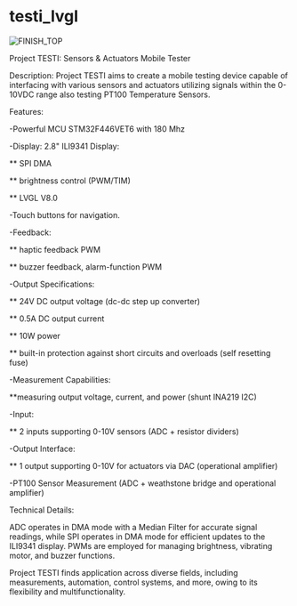 # testi_lvgl

![FINISH_TOP](https://github.com/eXtract44/testi_lvgl/assets/71541578/41d05a7d-8a4d-483a-ae93-512bc4ecf60a)


Project TESTI: Sensors & Actuators Mobile Tester

Description:
Project TESTI aims to create a mobile testing device capable of interfacing with various sensors and actuators utilizing signals within the 0-10VDC range
also testing PT100 Temperature Sensors.

Features:

-Powerful MCU STM32F446VET6 with 180 Mhz

-Display: 2.8" ILI9341 Display:

 ** SPI DMA 
 
 ** brightness control (PWM/TIM)
 
 ** LVGL V8.0
 
-Touch buttons for navigation.

-Feedback:

 ** haptic feedback PWM
 
 ** buzzer feedback, alarm-function PWM
 
-Output Specifications:

 ** 24V DC output voltage (dc-dc step up converter)
 
 ** 0.5A DC output current
 
 ** 10W power
 
 ** built-in protection against short circuits and overloads (self resetting fuse)
 
-Measurement Capabilities:

 **measuring output voltage, current, and power (shunt INA219 I2C) 
 
-Input:

 ** 2 inputs supporting 0-10V sensors (ADC + resistor dividers)
 
-Output Interface:

 ** 1 output supporting 0-10V for actuators via DAC (operational amplifier)
 
-PT100 Sensor Measurement (ADC + weathstone bridge and operational amplifier)


Technical Details:

ADC operates in DMA mode with a Median Filter for accurate signal readings, while SPI operates in DMA mode for efficient updates to the ILI9341 display. PWMs are employed for managing brightness, vibrating motor, and buzzer functions.

Project TESTI finds application across diverse fields, including measurements, automation, control systems, and more, owing to its flexibility and multifunctionality.

 
